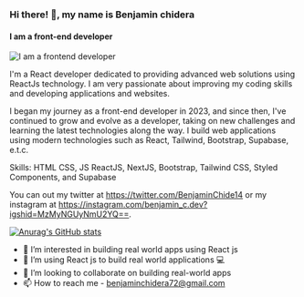 ### Hi there! 👋, my name is Benjamin chidera
#### I am a front-end developer 
![I am a frontend developer ](https://media.istockphoto.com/id/1469534804/vector/computer-programming-banner-design-with-place-for-text-coding-and-software-development-web.jpg?s=612x612&w=0&k=20&c=QTuC8wI12GDZOuzG3YfNO7yZnwyRMVObiMMhKFwAyJw=)

I'm a React developer dedicated to providing advanced web solutions using ReactJs technology. I am very passionate about improving my coding skills and developing applications and websites.

I began my journey as a front-end developer in 2023, and since then, I've continued to grow and evolve as a developer, taking on new challenges and learning the latest technologies along the way. I build web applications using modern technologies such as React, Tailwind, Bootstrap, Supabase, e.t.c.

Skills: HTML CSS, JS ReactJS, NextJS, Bootstrap, Tailwind CSS, Styled Components, and Supabase





You can out my twitter at https://twitter.com/BenjaminChide14 or my instagram at https://instagram.com/benjamin_c.dev?igshid=MzMyNGUyNmU2YQ==.



[![Anurag's GitHub stats](https://github-readme-stats.vercel.app/api?username=Benjamin-chidera)](https://github.com/anuraghazra/github-readme-stats)


 
- 👀 I’m interested in building real world apps using React js
- 🌱 I’m using React js to build real world applications 💻
- 💞️ I’m looking to collaborate on building real-world apps
- 📫 How to reach me - benjaminchidera72@gmail.com



<!---
Benjamin-chidera/Benjamin-chidera is a ✨ special ✨ repository because its `README.md` (this file) appears on your GitHub profile.
You can click the Preview link to take a look at your changes.
--->
